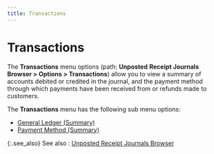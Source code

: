 ```yaml
---
title: Transactions
---
```


# Transactions


The **Transactions** menu options (path: **Unposted** **Receipt Journals Browser &gt; Options &gt; Transactions**) allow you to view a summary of accounts debited or credited in the journal, and the payment method through which payments have been received from or refunds made to customers.


The **Transactions** menu has the following sub menu options:

- [General Ledger (Summary)]({{site.acc_baseurl}}/misc/general_ledger_summary_receipts_journal_browser.html)
- [Payment Method (Summary)]({{site.acc_baseurl}}/misc/payment_method_summary_rpt_jrnl_browser.html)



{:.see_also}
See also
: [Unposted Receipt Journals Browser]({{site.acc_baseurl}}/customer-receipts-and-refunds/receipt-journals-browser/receipts_journal_browser.html)
